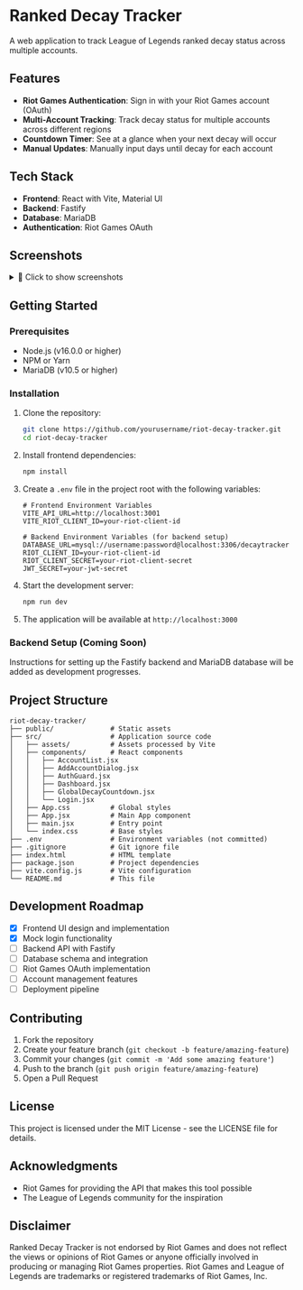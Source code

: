 # Ranked Decay Tracker
A web application to track League of Legends ranked decay status across multiple accounts.

## Features

- **Riot Games Authentication**: Sign in with your Riot Games account (OAuth)
- **Multi-Account Tracking**: Track decay status for multiple accounts across different regions
- **Countdown Timer**: See at a glance when your next decay will occur
- **Manual Updates**: Manually input days until decay for each account

## Tech Stack

- **Frontend**: React with Vite, Material UI
- **Backend**: Fastify
- **Database**: MariaDB
- **Authentication**: Riot Games OAuth

## Screenshots

<details>
  <summary>📸 Click to show screenshots</summary>

  ![Screenshot 1](http://cdn.petrichor.one/u/lu1UEW.png)
  ![Screenshot 2](http://cdn.petrichor.one/u/yWaNok.png)
  ![Screenshot 3](http://cdn.petrichor.one/u/nNl10B.png)

</details>

## Getting Started

### Prerequisites

- Node.js (v16.0.0 or higher)
- NPM or Yarn
- MariaDB (v10.5 or higher)

### Installation

1. Clone the repository:
   ```bash
   git clone https://github.com/yourusername/riot-decay-tracker.git
   cd riot-decay-tracker
   ```

2. Install frontend dependencies:
   ```bash
   npm install
   ```

3. Create a `.env` file in the project root with the following variables:
   ```
   # Frontend Environment Variables
   VITE_API_URL=http://localhost:3001
   VITE_RIOT_CLIENT_ID=your-riot-client-id
   
   # Backend Environment Variables (for backend setup)
   DATABASE_URL=mysql://username:password@localhost:3306/decaytracker
   RIOT_CLIENT_ID=your-riot-client-id
   RIOT_CLIENT_SECRET=your-riot-client-secret
   JWT_SECRET=your-jwt-secret
   ```

4. Start the development server:
   ```bash
   npm run dev
   ```

5. The application will be available at `http://localhost:3000`

### Backend Setup (Coming Soon)

Instructions for setting up the Fastify backend and MariaDB database will be added as development progresses.

## Project Structure

```
riot-decay-tracker/
├── public/              # Static assets
├── src/                 # Application source code
│   ├── assets/          # Assets processed by Vite
│   ├── components/      # React components
│   │   ├── AccountList.jsx
│   │   ├── AddAccountDialog.jsx
│   │   ├── AuthGuard.jsx
│   │   ├── Dashboard.jsx
│   │   ├── GlobalDecayCountdown.jsx
│   │   └── Login.jsx
│   ├── App.css          # Global styles
│   ├── App.jsx          # Main App component
│   ├── main.jsx         # Entry point
│   └── index.css        # Base styles
├── .env                 # Environment variables (not committed)
├── .gitignore           # Git ignore file
├── index.html           # HTML template
├── package.json         # Project dependencies
├── vite.config.js       # Vite configuration
└── README.md            # This file
```

## Development Roadmap

- [x] Frontend UI design and implementation
- [x] Mock login functionality
- [ ] Backend API with Fastify
- [ ] Database schema and integration
- [ ] Riot Games OAuth implementation
- [ ] Account management features
- [ ] Deployment pipeline

## Contributing

1. Fork the repository
2. Create your feature branch (`git checkout -b feature/amazing-feature`)
3. Commit your changes (`git commit -m 'Add some amazing feature'`)
4. Push to the branch (`git push origin feature/amazing-feature`)
5. Open a Pull Request

## License

This project is licensed under the MIT License - see the LICENSE file for details.

## Acknowledgments

- Riot Games for providing the API that makes this tool possible
- The League of Legends community for the inspiration

## Disclaimer

Ranked Decay Tracker is not endorsed by Riot Games and does not reflect the views or opinions of Riot Games or anyone officially involved in producing or managing Riot Games properties. Riot Games and League of Legends are trademarks or registered trademarks of Riot Games, Inc.
